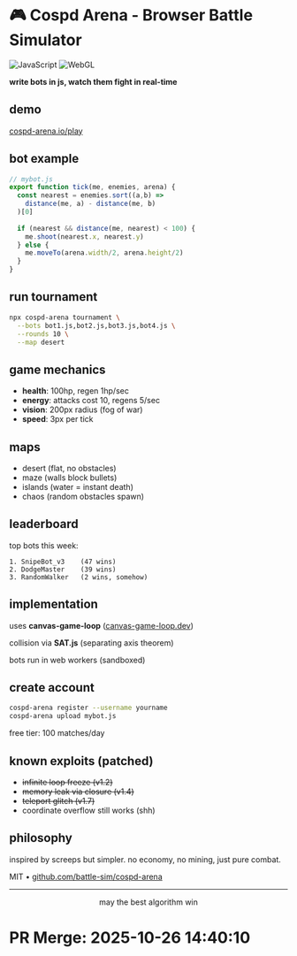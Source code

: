 # 🎮 Cospd Arena - Browser Battle Simulator

![JavaScript](https://img.shields.io/badge/javascript-vanilla-yellow)
![WebGL](https://img.shields.io/badge/webgl-2.0-orange)

**write bots in js, watch them fight in real-time**

## demo

[cospd-arena.io/play](https://cospd-arena.io/play)

## bot example

```javascript
// mybot.js
export function tick(me, enemies, arena) {
  const nearest = enemies.sort((a,b) => 
    distance(me, a) - distance(me, b)
  )[0]
  
  if (nearest && distance(me, nearest) < 100) {
    me.shoot(nearest.x, nearest.y)
  } else {
    me.moveTo(arena.width/2, arena.height/2)
  }
}
```

## run tournament

```bash
npx cospd-arena tournament \
  --bots bot1.js,bot2.js,bot3.js,bot4.js \
  --rounds 10 \
  --map desert
```

## game mechanics

- **health**: 100hp, regen 1hp/sec
- **energy**: attacks cost 10, regens 5/sec
- **vision**: 200px radius (fog of war)
- **speed**: 3px per tick

## maps

- desert (flat, no obstacles)
- maze (walls block bullets)
- islands (water = instant death)
- chaos (random obstacles spawn)

## leaderboard

top bots this week:

```
1. SnipeBot_v3    (47 wins)
2. DodgeMaster    (39 wins)
3. RandomWalker   (2 wins, somehow)
```

## implementation

uses **canvas-game-loop** ([canvas-game-loop.dev](https://canvas-game-loop.dev))

collision via **SAT.js** (separating axis theorem)

bots run in web workers (sandboxed)

## create account

```bash
cospd-arena register --username yourname
cospd-arena upload mybot.js
```

free tier: 100 matches/day

## known exploits (patched)

- ~~infinite loop freeze (v1.2)~~
- ~~memory leak via closure (v1.4)~~
- ~~teleport glitch (v1.7)~~
- coordinate overflow still works (shh)

## philosophy

inspired by screeps but simpler. no economy, no mining, just pure combat.

MIT • [github.com/battle-sim/cospd-arena](https://github.com/battle-sim/cospd-arena)

---

<div align="center">
may the best algorithm win
</div>

# PR Merge: 2025-10-26 14:40:10
